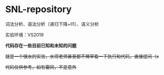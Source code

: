 # SNL-repository
词法分析、语法分析（递归下降+ll1）、语义分析

实验环境：VS2019

**代码存在一些目前已知和未知的问题**

~~就是一个很水的实验，水得老师甚至都不稀罕看一下执行和代码，直接提问（x~~

~~代码仅供参考，如有雷同，不是意外~~
